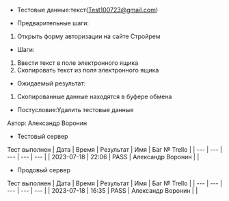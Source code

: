 * Тестовые данные:текст(Test100723@gmail.com)


* Предварительные шаги:
1. Открыть форму авторизации на сайте Стройрем

* Шаги:
1. Ввести текст в поле электронного ящика
2. Скопировать текст из поля электронного ящика

* Ожидаемый результат:
1. Скопированные данные находятся в буфере обмена



* Постусловие:Удалить тестовые данные

Автор: Александр Воронин

* Тестовый сервер 

Тест выполнен
| Дата | Время | Результат | Имя | Баг № Trello |
| --- | --- | --- | --- | --- |
| 2023-07-18 | 22:06 | PASS | Александр Воронин |  | 

* Продовый сервер

Тест выполнен
| Дата | Время | Результат | Имя | Баг № Trello |
| --- | --- | --- | --- | --- |
| 2023-07-18 | 16:35 | PASS | Александр Воронин |  | 
